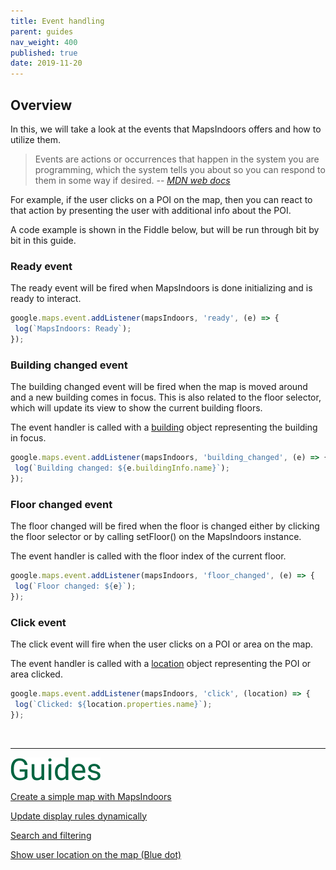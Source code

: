 ```yaml
---
title: Event handling
parent: guides
nav_weight: 400
published: true
date: 2019-11-20
---
```

## Overview

In this, we will take a look at the events that MapsIndoors offers and how to utilize them.

>Events are actions or occurrences that happen in the system you are programming,
>which the system tells you about so you can respond to them in some way if desired.
>-- <cite>[MDN web docs](https://developer.mozilla.org/en-US/docs/Learn/JavaScript/Building_blocks/Events)</cite>

For example, if the user clicks on a POI on the map, then you can react to that action by presenting the user with additional info about the POI.

A code example is shown in the Fiddle below, but will be run through bit by bit in this guide.

 <script async src="//jsfiddle.net/mapspeople/s39hk8o7/embed/html,result/"></script>

### Ready event

The ready event will be fired when MapsIndoors is done initializing and is ready to interact.

```javascript
google.maps.event.addListener(mapsIndoors, 'ready', (e) => {
 log(`MapsIndoors: Ready`);
});
```

### Building changed event

The building changed event will be fired when the map is moved around and a new building comes in focus.
This is also related to the floor selector, which will update its view to show the current building floors.

The event handler is called with a [building](https://app.mapsindoors.com/mapsindoors/js/sdk/latest/docs/global.html#Building) object representing the building in focus.

```javascript
google.maps.event.addListener(mapsIndoors, 'building_changed', (e) => {
 log(`Building changed: ${e.buildingInfo.name}`);
});
```

### Floor changed event

The floor changed will be fired when the floor is changed either by clicking the floor selector or by calling setFloor() on the MapsIndoors instance.

The event handler is called with the floor index of the current floor.

```javascript
google.maps.event.addListener(mapsIndoors, 'floor_changed', (e) => {
 log(`Floor changed: ${e}`);
});
```

### Click event

The click event will fire when the user clicks on a POI or area on the map.

The event handler is called with a [location](https://app.mapsindoors.com/mapsindoors/js/sdk/latest/docs/global.html#Location) object representing the POI or area clicked.

```javascript
google.maps.event.addListener(mapsIndoors, 'click', (location) => {
 log(`Clicked: ${location.properties.name}`);
});
```
<br>

******

![guides](/assets/various/Guides.png "guides")

[Create a simple map with MapsIndoors](/../web/v3/guides/simple_map/)

[Update display rules dynamically](/../web/v3/guides/dynamic-updates/)

[Search and filtering](/../web/v3/guides/search_and_filtering/)

[Show user location on the map (Blue dot)](/../web/v3/guides/show_users_position/)